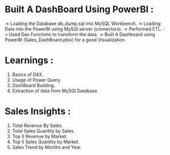 # Built A DashBoard Using PowerBI :
-> Loading the Database db_dump.sql into MySQL Workbench.
-> Loading Data into the PowerBI using MySQl server (connectors).
-> Performed ETL.
-> Used Dax Functions to transform the data.
-> Built A Dashboard using PowerBI (Sales_DashBoard.pbix) for a good Visualization.

# Learnings :
1. Basics of DAX.
2. Usage of Power Query.
3. DashBoard Building.
4. Extraction of data from MySQl Database.

# Sales Insights :
1. Total Revenue By Sales.
2. Total Sales Quantity by Sales.
3. Top 5 Revenue by Market.
4. Top 5 Sales Quantity by Market.
6. Sales Trend by Months and Year.
